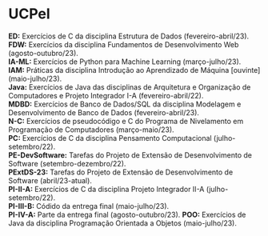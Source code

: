 <h1>UCPel</h1>
<b>ED:</b> Exercícios de C da disciplina Estrutura de Dados (fevereiro-abril/23).</br>
<b>FDW:</b> Exercícios da disciplina Fundamentos de Desenvolvimento Web (agosto-outubro/23).</br>
<b>IA-ML:</b> Exercícios de Python para Machine Learning (março-julho/23).</br>
<b>IAM:</b> Práticas da disciplina Introdução ao Aprendizado de Máquina [ouvinte] (maio-julho/23).</br>
<b>Java:</b> Exercícios de Java das disciplinas de Arquitetura e Organização de Computadores e Projeto Integrador I-A (fevereiro-abril/22).</br>
<b>MDBD:</b> Exercícios de Banco de Dados/SQL da disciplina Modelagem e Desenvolvimento de Banco de Dados (fevereiro-abril/23).</br>
<b>N-C:</b> Exercícios de pseudocódigo e C do Programa de Nivelamento em Programação de Computadores (março-maio/23).</br>
<b>PC:</b> Exercícios de C da disciplina Pensamento Computacional (julho-setembro/22).</br>
<b>PE-DevSoftware:</b> Tarefas do Projeto de Extensão de Desenvolvimento de Software (setembro-dezembro/22).</br>
<b>PExtDS-23:</b> Tarefas do Projeto de Extensão de Desenvolvimento de Software (abril/23-atual).</br>
<b>PI-II-A:</b> Exercícios de C da disciplina Projeto Integrador II-A (julho-setembro/22).</br>
<b>PI-III-B:</b> Códido da entrega final (maio-julho/23).</br>
<b>PI-IV-A:</b> Parte da entrega final (agosto-outubro/23).
<b>POO:</b> Exercícios de Java da disciplina Programação Orientada a Objetos (maio-julho/23).</br>
